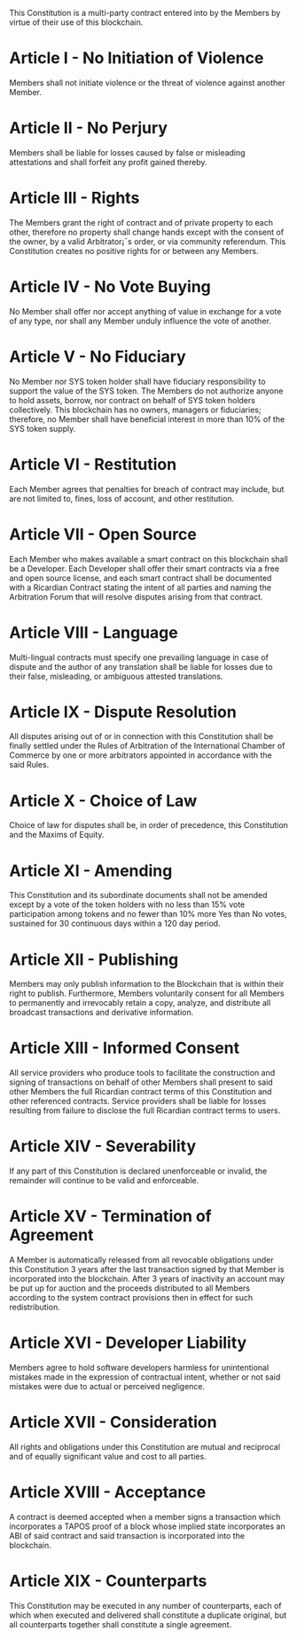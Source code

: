 This Constitution is a multi-party contract entered into by the Members by virtue of their use of this blockchain.

# Article I - No Initiation of Violence
Members shall not initiate violence or the threat of violence against another Member.

# Article II - No Perjury
Members shall be liable for losses caused by false or misleading attestations and shall forfeit any profit gained thereby.

# Article III - Rights
The Members grant the right of contract and of private property to each other, therefore no property shall change hands except with the consent of the owner, by a valid Arbitrator¡¯s order, or via community referendum. This Constitution creates no positive rights for or between any Members.

# Article IV - No Vote Buying
No Member shall offer nor accept anything of value in exchange for a vote of any type, nor shall any Member unduly influence the vote of another.

# Article V - No Fiduciary
No Member nor SYS token holder shall have fiduciary responsibility to support the value of the SYS token. The Members do not authorize anyone to hold assets, borrow, nor contract on behalf of SYS token holders collectively. This blockchain has no owners, managers or fiduciaries; therefore, no Member shall have beneficial interest in more than 10% of the SYS token supply.

# Article VI - Restitution
Each Member agrees that penalties for breach of contract may include, but are not limited to, fines, loss of account, and other restitution.

# Article VII - Open Source
Each Member who makes available a smart contract on this blockchain shall be a Developer. Each Developer shall offer their smart contracts via a free and open source license, and each smart contract shall be documented with a Ricardian Contract stating the intent of all parties and naming the Arbitration Forum that will resolve disputes arising from that contract.

# Article VIII - Language
Multi-lingual contracts must specify one prevailing language in case of dispute and the author of any translation shall be liable for losses due to their false, misleading, or ambiguous attested translations.

# Article IX - Dispute Resolution
All disputes arising out of or in connection with this Constitution shall be finally settled under the Rules of Arbitration of the International Chamber of Commerce by one or more arbitrators appointed in accordance with the said Rules.

# Article X - Choice of Law
Choice of law for disputes shall be, in order of precedence, this Constitution and the Maxims of Equity.

# Article XI - Amending
This Constitution and its subordinate documents shall not be amended except by a vote of the token holders with no less than 15% vote participation among tokens and no fewer than 10% more Yes than No votes, sustained for 30 continuous days within a 120 day period.

# Article XII - Publishing
Members may only publish information to the Blockchain that is within their right to publish. Furthermore, Members voluntarily consent for all Members to permanently and irrevocably retain a copy, analyze, and distribute all broadcast transactions and derivative information.

# Article XIII - Informed Consent
All service providers who produce tools to facilitate the construction and signing of transactions on behalf of other Members shall present to said other Members the full Ricardian contract terms of this Constitution and other referenced contracts. Service providers shall be liable for losses resulting from failure to disclose the full Ricardian contract terms to users.

# Article XIV - Severability
If any part of this Constitution is declared unenforceable or invalid, the remainder will continue to be valid and enforceable.

# Article XV - Termination of Agreement
A Member is automatically released from all revocable obligations under this Constitution 3 years after the last transaction signed by that Member is incorporated into the blockchain. After 3 years of inactivity an account may be put up for auction and the proceeds distributed to all Members according to the system contract provisions then in effect for such redistribution.

# Article XVI - Developer Liability
Members agree to hold software developers harmless for unintentional mistakes made in the expression of contractual intent, whether or not said mistakes were due to actual or perceived negligence.

# Article XVII - Consideration
All rights and obligations under this Constitution are mutual and reciprocal and of equally significant value and cost to all parties.

# Article XVIII - Acceptance
A contract is deemed accepted when a member signs a transaction which incorporates a TAPOS proof of a block whose implied state incorporates an ABI of said contract and said transaction is incorporated into the blockchain.

# Article XIX - Counterparts
This Constitution may be executed in any number of counterparts, each of which when executed and delivered shall constitute a duplicate original, but all counterparts together shall constitute a single agreement.
